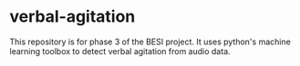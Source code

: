 # verbal-agitation

This repository is for phase 3 of the BESI project. It uses python's machine learning toolbox to detect verbal agitation from audio data.
